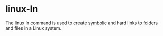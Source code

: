 # linux-ln

The linux ln command is used to create symbolic and hard links to folders and files in a Linux system.

